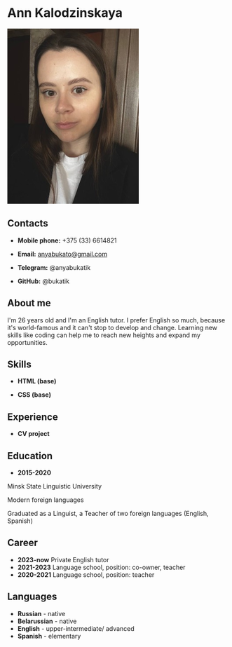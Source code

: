 # Ann Kalodzinskaya 

![photo](picture1.jpg)

## Contacts

* **Mobile phone:** +375 (33) 6614821

* **Email:** anyabukato@gmail.com

* **Telegram:** @anyabukatik

* **GitHub:** @bukatik

## About me
I'm 26 years old and I'm an English tutor. I prefer English so much, because it's world-famous and it can't stop to develop and change. Learning new skills like coding can help me to reach new heights and expand my opportunities.

## Skills

* **HTML (base)**

* **CSS (base)**

## Experience

* **CV project**

## Education

* **2015-2020**

Minsk State Linguistic University

Modern foreign languages

Graduated as a Linguist, a Teacher of two foreign languages (English, Spanish)

## Career

* **2023-now** Private English tutor
* **2021-2023** Language school, position: co-owner, teacher
* **2020-2021** Language school, position: teacher

## Languages

* **Russian** - native
* **Belarussian** - native
* **English** - upper-intermediate/ advanced
* **Spanish** - elementary